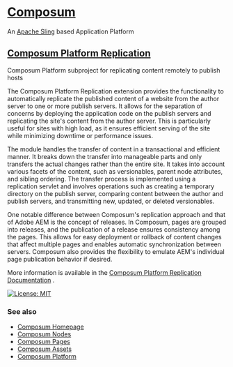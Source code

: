 # [Composum](https://www.composum.com/home.html)

An [Apache Sling](https://sling.apache.org/) based Application Platform

## [Composum Platform Replication](https://www.composum.com/home/platform/extensions/replication.html)

Composum Platform subproject for replicating content remotely to publish hosts

The Composum Platform Replication extension provides the functionality to automatically replicate the published content
of a website from the author server to one or more publish servers. It allows for the separation of concerns by
deploying the application code on the publish servers and replicating the site's content from the author server. This is
particularly useful for sites with high load, as it ensures efficient serving of the site while minimizing downtime
or performance issues.

The module handles the transfer of content in a transactional and efficient manner. It breaks down the transfer into
manageable parts and only transfers the actual changes rather than the entire site. It takes into account various facets
of the content, such as versionables, parent node attributes, and sibling ordering. The transfer process is implemented
using a replication servlet and involves operations such as creating a temporary directory on the publish server,
comparing content between the author and publish servers, and transmitting new, updated, or deleted versionables.

One notable difference between Composum's replication approach and that of Adobe AEM is the concept of releases.
In Composum, pages are grouped into releases, and the publication of a release ensures consistency among the pages.
This allows for easy deployment or rollback of content changes that affect multiple pages and enables automatic
synchronization between servers. Composum also provides the flexibility to emulate AEM's individual page publication
behavior if desired.

More information is available in the
[Composum Platform Replication Documentation](https://composum.com/pages/documentation/replication_to_a_publish_server.html) .

[![License: MIT](https://img.shields.io/badge/License-MIT-yellow.svg)](https://opensource.org/licenses/MIT)

### See also

* [Composum Homepage](https://www.composum.com/home/pages.html)
* [Composum Nodes](https://github.com/ist-dresden/composum)
* [Composum Pages](https://www.composum.com/home/pages.html)
* [Composum Assets](https://github.com/ist-dresden/composum-assets)
* [Composum Platform](https://www.composum.com/home/platform.html)
